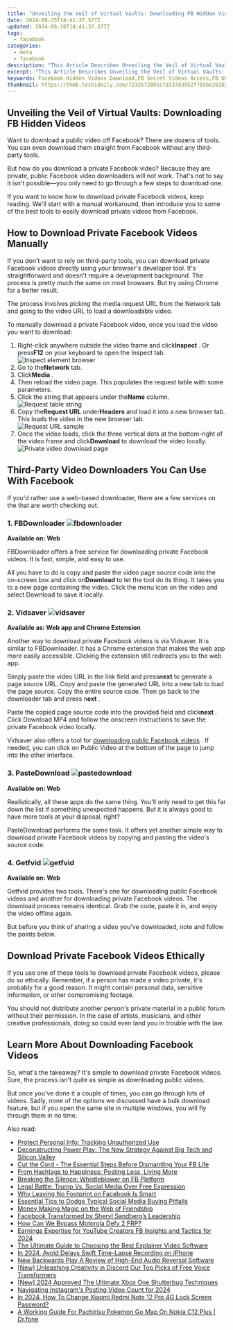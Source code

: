 ```yaml
---
title: "Unveiling the Veil of Virtual Vaults: Downloading FB Hidden Videos"
date: 2024-06-25T14:41:37.577Z
updated: 2024-06-26T14:41:37.577Z
tags:
  - facebook
categories:
  - meta
  - facebook
description: "This Article Describes Unveiling the Veil of Virtual Vaults: Downloading FB Hidden Videos"
excerpt: "This Article Describes Unveiling the Veil of Virtual Vaults: Downloading FB Hidden Videos"
keywords: Facebook Hidden Videos Download,FB Secret Videos Access,FB Unhidden Video Files,Download FB Hidden Media,Access FB Concealed Content,Unveil FB Obscured Clips,FB Veiled Video Retrieval
thumbnail: https://thmb.techidaily.com/7232672881e7d137d3952f765be2610288c45b29a2009d979134d6c02c0bbdb8.jpg
---
```


## Unveiling the Veil of Virtual Vaults: Downloading FB Hidden Videos

 Want to download a public video off Facebook? There are dozens of tools. You can even download them straight from Facebook without any third-party tools.

 But how do you download a private Facebook video? Because they are private, public Facebook video downloaders will not work. That's not to say it isn't possible—you only need to go through a few steps to download one.

 If you want to know how to download private Facebook videos, keep reading. We'll start with a manual workaround, then introduce you to some of the best tools to easily download private videos from Facebook.

## How to Download Private Facebook Videos Manually

 If you don't want to rely on third-party tools, you can download private Facebook videos directly using your browser's developer tool. It's straightforward and doesn't require a development background. The process is pretty much the same on most browsers. But try using Chrome for a better result.

 The process involves picking the media request URL from the Network tab and going to the video URL to load a downloadable video.

 To manually download a private Facebook video, once you load the video you want to download:

1. Right-click anywhere outside the video frame and click**Inspect** . Or press**F12** on your keyboard to open the Inspect tab.  
![Inspect element browser](https://static1.makeuseofimages.com/wordpress/wp-content/uploads/2023/07/inspect-element-browser.jpg)
2. Go to the**Network** tab.
3. Click**Media** .
4. Then reload the video page. This populates the request table with some parameters.
5. Click the string that appears under the**Name** column.  
![Request table string](https://static1.makeuseofimages.com/wordpress/wp-content/uploads/2023/07/request-table-string.jpg)
6. Copy the**Request URL** under**Headers** and load it into a new browser tab. This loads the video in the new browser tab.  
![Request URL sample](https://static1.makeuseofimages.com/wordpress/wp-content/uploads/2023/07/request-url-sample.jpg)
7. Once the video loads, click the three vertical dots at the bottom-right of the video frame and click**Download** to download the video locally.  
![Private video download page](https://static1.makeuseofimages.com/wordpress/wp-content/uploads/2023/07/private-video-download-page.jpg)

## Third-Party Video Downloaders You Can Use With Facebook

 If you'd rather use a web-based downloader, there are a few services on the that are worth checking out.

### 1. FBDownloader ![fbdownloader](https://static1.makeuseofimages.com/wordpress/wp-content/uploads/2021/06/fbdownloader.png)

**Available on: Web**

 FBDownloader offers a free service for downloading private Facebook videos. It is fast, simple, and easy to use.

 All you have to do is copy and paste the video page source code into the on-screen box and click on**Download** to let the tool do its thing. It takes you to a new page containing the video. Click the menu icon on the video and select Download to save it locally.

### 2. Vidsaver ![vidsaver](https://static1.makeuseofimages.com/wordpress/wp-content/uploads/2021/06/vidsaver.png)

**Available as: Web app and Chrome Extension**

 Another way to download private Facebook videos is via Vidsaver. It is similar to FBDownloader. It has a Chrome extension that makes the web app more easily accessible. Clicking the extension still redirects you to the web app.

 Simply paste the video URL in the link field and press**next** to generate a page source URL. Copy and paste the generated URL into a new tab to load the page source. Copy the entire source code. Then go back to the downloader tab and press n**ext** .

 Paste the copied page source code into the provided field and click**next** . Click Download MP4 and follow the onscreen instructions to save the private Facebook video locally.

 Vidsaver also offers a tool for [downloading public Facebook videos](https://www.makeuseof.com/tag/3-ways-to-download-videos-from-facebook-si/) . If needed, you can click on Public Video at the bottom of the page to jump into the other interface.

### 3. PasteDownload ![pastedownload](https://static1.makeuseofimages.com/wordpress/wp-content/uploads/2021/06/pastedownload.png)

**Available on: Web**

 Realistically, all these apps do the same thing. You'll only need to get this far down the list if something unexpected happens. But it is always good to have more tools at your disposal, right?

 PasteDownload performs the same task. It offers yet another simple way to download private Facebook videos by copying and pasting the video's source code.

### 4. Getfvid ![getfvid](https://static1.makeuseofimages.com/wordpress/wp-content/uploads/2021/06/getfvid.png)

**Available on: Web**

 Getfvid provides two tools. There's one for downloading public Facebook videos and another for downloading private Facebook videos. The download process remains identical. Grab the code, paste it in, and enjoy the video offline again.

 But before you think of sharing a video you've downloaded, note and follow the points below.

## Download Private Facebook Videos Ethically

 If you use one of these tools to download private Facebook videos, please do so ethically. Remember, if a person has made a video private, it's probably for a good reason. It might contain personal data, sensitive information, or other compromising footage.

 You should not distribute another person's private material in a public forum without their permission. In the case of artists, musicians, and other creative professionals, doing so could even land you in trouble with the law.

## Learn More About Downloading Facebook Videos

 So, what's the takeaway? It's simple to download private Facebook videos. Sure, the process isn't quite as simple as downloading public videos.

 But once you've done it a couple of times, you can go through lots of videos. Sadly, none of the options we discussed have a bulk download feature, but if you open the same site in multiple windows, you will fly through them in no time.


<ins class="adsbygoogle"
     style="display:block"
     data-ad-format="autorelaxed"
     data-ad-client="ca-pub-7571918770474297"
     data-ad-slot="1223367746"></ins>



<ins class="adsbygoogle"
     style="display:block"
     data-ad-client="ca-pub-7571918770474297"
     data-ad-slot="8358498916"
     data-ad-format="auto"
     data-full-width-responsive="true"></ins>

<span class="atpl-alsoreadstyle">Also read:</span>
<div><ul>
<li><a href="https://facebook.techidaily.com/protect-personal-info-tracking-unauthorized-use/"><u>Protect Personal Info: Tracking Unauthorized Use</u></a></li>
<li><a href="https://facebook.techidaily.com/deconstructing-power-play-the-new-strategy-against-big-tech-and-silicon-valley/"><u>Deconstructing Power Play: The New Strategy Against Big Tech and Silicon Valley</u></a></li>
<li><a href="https://facebook.techidaily.com/cut-the-cord-the-essential-steps-before-dismantling-your-fb-life/"><u>Cut the Cord - The Essential Steps Before Dismantling Your FB Life</u></a></li>
<li><a href="https://facebook.techidaily.com/from-hashtags-to-happiness-posting-less-living-more/"><u>From Hashtags to Happiness: Posting Less, Living More</u></a></li>
<li><a href="https://facebook.techidaily.com/breaking-the-silence-whistleblower-on-fb-platform/"><u>Breaking the Silence: Whistleblower on FB Platform</u></a></li>
<li><a href="https://facebook.techidaily.com/legal-battle-trump-vs-social-media-over-free-expression/"><u>Legal Battle: Trump Vs. Social Media Over Free Expression</u></a></li>
<li><a href="https://facebook.techidaily.com/why-leaving-no-footprint-on-facebook-is-smart/"><u>Why Leaving No Footprint on Facebook Is Smart</u></a></li>
<li><a href="https://facebook.techidaily.com/essential-tips-to-dodge-typical-social-media-buying-pitfalls/"><u>Essential Tips to Dodge Typical Social Media Buying Pitfalls</u></a></li>
<li><a href="https://facebook.techidaily.com/money-making-magic-on-the-web-of-friendship/"><u>Money Making Magic on the Web of Friendship</u></a></li>
<li><a href="https://facebook.techidaily.com/facebook-transformed-by-sheryl-sandbergs-leadership/"><u>Facebook Transformed by Sheryl Sandberg’s Leadership</u></a></li>
<li><a href="https://android-frp.techidaily.com/how-can-we-bypass-motorola-defy-2-frp-by-drfone-android/"><u>How Can We Bypass Motorola Defy 2 FRP?</u></a></li>
<li><a href="https://facebook-clips.techidaily.com/earnings-expertise-for-youtube-creators-fb-insights-and-tactics-for-2024/"><u>Earnings Expertise for YouTube Creators  FB Insights and Tactics for 2024</u></a></li>
<li><a href="https://ai-vdieo-software.techidaily.com/the-ultimate-guide-to-choosing-the-best-explainer-video-software/"><u>The Ultimate Guide to Choosing the Best Explainer Video Software</u></a></li>
<li><a href="https://extra-hints.techidaily.com/in-2024-avoid-delays-swift-time-lapse-recording-on-iphone/"><u>In 2024, Avoid Delays  Swift Time-Lapse Recording on iPhone</u></a></li>
<li><a href="https://audio-shaping.techidaily.com/new-backwards-play-a-review-of-high-end-audio-reversal-software/"><u>New Backwards Play A Review of High-End Audio Reversal Software</u></a></li>
<li><a href="https://discord-videos.techidaily.com/new-unleashing-creativity-in-discord-our-top-picks-of-free-voice-transformers/"><u>[New] Unleashing Creativity in Discord  Our Top Picks of Free Voice Transformers</u></a></li>
<li><a href="https://remote-screen-capture.techidaily.com/new-2024-approved-the-ultimate-xbox-one-shutterbug-techniques/"><u>[New] 2024 Approved  The Ultimate Xbox One Shutterbug Techniques</u></a></li>
<li><a href="https://instagram-videos.techidaily.com/navigating-instagrams-posting-video-count-for-2024/"><u>Navigating Instagram's Posting Video Count for 2024</u></a></li>
<li><a href="https://unlock-android.techidaily.com/in-2024-how-to-change-xiaomi-redmi-note-12-pro-4g-lock-screen-password-by-drfone-android/"><u>In 2024, How To Change Xiaomi Redmi Note 12 Pro 4G Lock Screen Password?</u></a></li>
<li><a href="https://android-pokemon-go.techidaily.com/a-working-guide-for-pachirisu-pokemon-go-map-on-nokia-c12-plus-drfone-by-drfone-virtual-android/"><u>A Working Guide For Pachirisu Pokemon Go Map On Nokia C12 Plus | Dr.fone</u></a></li>
</ul></div>
